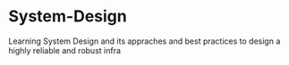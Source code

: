 # System-Design
Learning System Design and its appraches and best practices to design a highly reliable and robust infra
